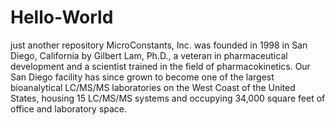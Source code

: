 # Hello-World
just another repository
MicroConstants, Inc. was founded in 1998 in San Diego, California by Gilbert Lam, Ph.D., a veteran in pharmaceutical development and a scientist trained in the field of pharmacokinetics. Our San Diego facility has since grown to become one of the largest bioanalytical LC/MS/MS laboratories on the West Coast of the United States, housing 15 LC/MS/MS systems and occupying 34,000 square feet of office and laboratory space.
